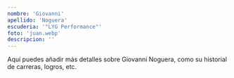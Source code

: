 ```yaml
---
nombre: 'Giovanni'
apellido: 'Noguera'
escuderia: '"LYG Performance"'
foto: 'juan.webp'
descripcion: ''
---
```


Aquí puedes añadir más detalles sobre Giovanni Noguera, como su historial de carreras, logros, etc.
